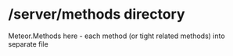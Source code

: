 # /server/methods directory

Meteor.Methods here - each method (or tight related methods) into separate file
